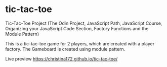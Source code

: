 # tic-tac-toe
Tic-Tac-Toe Project (The Odin Project, JavaScript Path, JavaScript Course, Organizing your JavaScript Code Section, Factory Functions and the Module Pattern)

This is a tic-tac-toe game for 2 players, which are created with a player factory. The Gameboard is created using module pattern.

Live preview https://christina172.github.io/tic-tac-toe/
